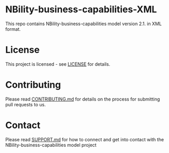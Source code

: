 # NBility-business-capabilities-XML
This repo contains NBility-business-capabilities model version 2.1. in XML format. 

# License
This project is licensed - see [LICENSE](LICENSE) for details.

# Contributing
Please read [CONTRIBUTING.md](https://github.com/nbility-example/.github/blob/main/CONTRIBUTING.md) for details on the process for submitting pull requests to us.

# Contact
Please read [SUPPORT.md](https://github.com/nbility-example/.github/blob/main/SUPPORT.md) for how to connect and get into contact with the NBility-business-capabilities model project
